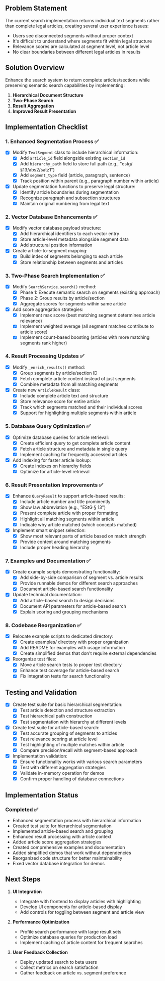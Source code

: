 ## Problem Statement

The current search implementation returns individual text segments rather than complete legal articles, creating several user experience issues:

- Users see disconnected segments without proper context
- It's difficult to understand where segments fit within legal structure
- Relevance scores are calculated at segment level, not article level
- No clear boundaries between different legal articles in results

## Solution Overview

Enhance the search system to return complete articles/sections while preserving semantic search capabilities by implementing:

1. **Hierarchical Document Structure**
2. **Two-Phase Search**
3. **Result Aggregation**
4. **Improved Result Presentation**

## Implementation Checklist

### 1. Enhanced Segmentation Process ✅

- [x] Modify `TextSegment` class to include hierarchical information:
  - [x] Add `article_id` field alongside existing `section_id`
  - [x] Add `hierarchy_path` field to store full path (e.g., "estg/§13/abs2/satz1")
  - [x] Add `segment_type` field (article, paragraph, sentence)
  - [x] Track position within parent (e.g., paragraph number within article)

- [x] Update segmentation functions to preserve legal structure:
  - [x] Identify article boundaries during segmentation
  - [x] Recognize paragraph and subsection structures
  - [x] Maintain original numbering from legal text

### 2. Vector Database Enhancements ✅

- [x] Modify vector database payload structure:
  - [x] Add hierarchical identifiers to each vector entry
  - [x] Store article-level metadata alongside segment data
  - [x] Add structural position information

- [x] Create article-to-segment mapping:
  - [x] Build index of segments belonging to each article
  - [x] Store relationship between segments and articles

### 3. Two-Phase Search Implementation ✅

- [x] Modify `SearchService.search()` method:
  - [x] Phase 1: Execute semantic search on segments (existing approach)
  - [x] Phase 2: Group results by article/section
  - [x] Aggregate scores for segments within same article

- [x] Add score aggregation strategies:
  - [x] Implement max score (best matching segment determines article relevance)
  - [x] Implement weighted average (all segment matches contribute to article score)
  - [x] Implement count-based boosting (articles with more matching segments rank higher)

### 4. Result Processing Updates ✅

- [x] Modify `_enrich_results()` method:
  - [x] Group segments by article/section ID
  - [x] Fetch complete article content instead of just segments
  - [x] Combine metadata from all matching segments

- [x] Create new `ArticleResult` class:
  - [x] Include complete article text and structure
  - [x] Store relevance score for entire article
  - [x] Track which segments matched and their individual scores
  - [x] Support for highlighting multiple segments within article

### 5. Database Query Optimization ✅

- [x] Optimize database queries for article retrieval:
  - [x] Create efficient query to get complete article content
  - [x] Fetch article structure and metadata in single query
  - [x] Implement caching for frequently accessed articles

- [x] Add indexing for faster article lookup:
  - [x] Create indexes on hierarchy fields
  - [x] Optimize for article-level retrieval

### 6. Result Presentation Improvements ✅

- [x] Enhance `QueryResult` to support article-based results:
  - [x] Include article number and title prominently
  - [x] Show law abbreviation (e.g., "EStG § 13")
  - [x] Present complete article with proper formatting
  - [x] Highlight all matching segments within article
  - [x] Indicate why article matched (which concepts matched)

- [x] Implement smart snippet selection:
  - [x] Show most relevant parts of article based on match strength
  - [x] Provide context around matching segments
  - [x] Include proper heading hierarchy

### 7. Examples and Documentation ✅

- [x] Create example scripts demonstrating functionality:
  - [x] Add side-by-side comparison of segment vs. article results
  - [x] Provide runnable demos for different search approaches
  - [x] Document article-based search functionality

- [x] Update technical documentation:
  - [x] Add article-based search to design decisions
  - [x] Document API parameters for article-based search
  - [x] Explain scoring and grouping mechanisms

### 8. Codebase Reorganization ✅

- [x] Relocate example scripts to dedicated directory:
  - [x] Create examples/ directory with proper organization
  - [x] Add README for examples with usage information
  - [x] Create simplified demos that don't require external dependencies

- [x] Reorganize test files:
  - [x] Move article search tests to proper test directory
  - [x] Enhance test coverage for article-based search
  - [x] Fix integration tests for search functionality

## Testing and Validation

- [x] Create test suite for basic hierarchical segmentation:
  - [x] Test article detection and structure extraction
  - [x] Test hierarchical path construction
  - [x] Test segmentation with hierarchy at different levels

- [x] Create test suite for article-based search:
  - [x] Test accurate grouping of segments to articles
  - [x] Test relevance scoring at article level
  - [x] Test highlighting of multiple matches within article
  - [x] Compare precision/recall with segment-based approach

- [x] Implementation validation:
  - [x] Ensure functionality works with various search parameters
  - [x] Test with different aggregation strategies
  - [x] Validate in-memory operation for demos
  - [x] Confirm proper handling of database connections

## Implementation Status

### Completed ✅
- Enhanced segmentation process with hierarchical information
- Created test suite for hierarchical segmentation
- Implemented article-based search and grouping
- Enhanced result processing with article context
- Added article score aggregation strategies
- Created comprehensive examples and documentation
- Added simplified demos that work without dependencies
- Reorganized code structure for better maintainability
- Fixed vector database integration for demos

## Next Steps

1. **UI Integration**
   - Integrate with frontend to display articles with highlighting
   - Develop UI components for article-based display
   - Add controls for toggling between segment and article view

2. **Performance Optimization**
   - Profile search performance with large result sets
   - Optimize database queries for production load
   - Implement caching of article content for frequent searches

3. **User Feedback Collection**
   - Deploy updated search to beta users
   - Collect metrics on search satisfaction
   - Gather feedback on article vs. segment preference